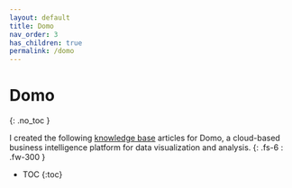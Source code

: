 ```yaml
---
layout: default
title: Domo
nav_order: 3
has_children: true
permalink: /domo
---
```


# Domo
{: .no_toc }

I created the following [knowledge base](https://domo-support.domo.com/s/knowledge-base/?language=en_US) articles for Domo, a cloud-based business intelligence platform for data visualization and analysis.
{: .fs-6 : .fw-300 }

- TOC
{:toc}
